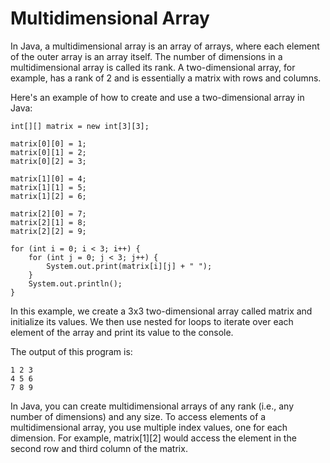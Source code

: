 # Multidimensional Array 

In Java, a multidimensional array is an array of arrays, where each element of the outer array is an array itself. The number of dimensions in a multidimensional array is called its rank. A two-dimensional array, for example, has a rank of 2 and is essentially a matrix with rows and columns.

Here's an example of how to create and use a two-dimensional array in Java:

```
int[][] matrix = new int[3][3];

matrix[0][0] = 1;
matrix[0][1] = 2;
matrix[0][2] = 3;

matrix[1][0] = 4;
matrix[1][1] = 5;
matrix[1][2] = 6;

matrix[2][0] = 7;
matrix[2][1] = 8;
matrix[2][2] = 9;

for (int i = 0; i < 3; i++) {
    for (int j = 0; j < 3; j++) {
        System.out.print(matrix[i][j] + " ");
    }
    System.out.println();
}
```

In this example, we create a 3x3 two-dimensional array called matrix and initialize its values. We then use nested for loops to iterate over each element of the array and print its value to the console.

The output of this program is:

```
1 2 3
4 5 6
7 8 9
```

In Java, you can create multidimensional arrays of any rank (i.e., any number of dimensions) and any size. To access elements of a multidimensional array, you use multiple index values, one for each dimension. For example, matrix[1][2] would access the element in the second row and third column of the matrix.